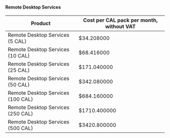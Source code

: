 #### Remote Desktop Services

| Product | Cost per CAL pack per month, without VAT |
| --- | --- |
| Remote Desktop Services (5 CAL) | $34.208000 |
| Remote Desktop Services (10 CAL) | $68.416000 |
| Remote Desktop Services (25 CAL) | $171.040000 |
| Remote Desktop Services (50 CAL) | $342.080000 |
| Remote Desktop Services (100 CAL) | $684.160000 |
| Remote Desktop Services (250 CAL) | $1710.400000 |
| Remote Desktop Services (500 CAL) | $3420.800000 |
